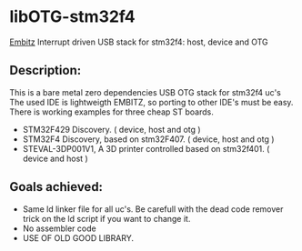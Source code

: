 # libOTG-stm32f4
[Embitz](https://www.embitz.org/) Interrupt driven USB stack for stm32f4: host, device and OTG 

## Description:
This is a bare metal zero dependencies USB OTG stack for stm32f4 uc's
The used IDE is lightweigth EMBITZ, so porting to other IDE's must be easy.
There is working examples for three cheap ST boards.
* STM32F429 Discovery. ( device, host and otg )
* STM32F4 Discovery, based on stm32F407. ( device, host and otg )
* STEVAL-3DP001V1, A 3D printer controlled based on stm32f401. ( device and host )

## Goals achieved:
* Same ld linker file for all uc's.  Be carefull with the dead code remover trick on the ld script if you want to change it.
* No assembler code
* USE OF OLD GOOD LIBRARY.


